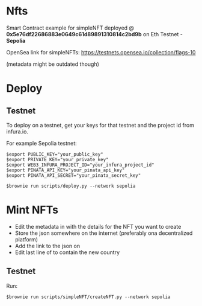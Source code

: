 # Nfts

Smart Contract example for simpleNFT deployed @ **0x5e76df22686883e0649c61d89891310814c2bd9b** on Eth Testnet - **Sepolia**

OpenSea link for simpleNFTs:
https://testnets.opensea.io/collection/flags-10

(metadata might be outdated though)

# Deploy

## Testnet
To deploy on a testnet, get your keys for that testnet and the project id from infura.io.

For example Sepolia testnet:
```
$export PUBLIC_KEY="your_public_key"
$export PRIVATE_KEY="your_private_key"
$export WEB3_INFURA_PROJECT_ID="your_infura_project_id"
$export PINATA_API_KEY="your_pinata_api_key"
$export PINATA_API_SECRET="your_pinata_secret_key"
```
```
$brownie run scripts/deploy.py --network sepolia
```

# Mint NFTs
- Edit the metadata in [](./json) with the details for the NFT you want to create
- Store the json somewhere on the internet (preferably ona decentralized platform)
- Add the link to the json on [](./brownie-config.yaml)
- Edit last line of [](./scripts/simpleNFT/createNFT.py) to contain the new country

## Testnet
Run:
```
$brownie run scripts/simpleNFT/createNFT.py --network sepolia
```
